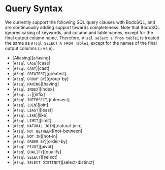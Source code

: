 # Query Syntax

We currently support the following SQL query clauses with
BodoSQL, and are continuously adding support towards completeness. Note
that BodoSQL ignores casing of keywords, and column and table names,
except for the final output column name. Therefore,
`#!sql select a from table1` is treated the same as `#!sql SELECT A FROM Table1`,
except for the names of the final output columns (`a` vs `A`).

- [Aliasing][aliasing]
- [`#!sql CASE`][case]
- [`#!sql CAST`][cast]
- [`#!sql GREATEST`][greatest]
- [`#!sql GROUP BY`][group-by]
- [`#!sql HAVING`][having]
- [`#!sql INDEX`][index]
- [`#!sql ::`][infix]
- [`#!sql INTERSECT`][intersect]
- [`#!sql JOIN`][join]
- [`#!sql LEAST`][least]
- [`#!sql LIKE`][like]
- [`#!sql LIMIT`][limit]
- [`#!sql NATURAL JOIN`][natural-join]
- [`#!sql NOT BETWEEN`][not-between]
- [`#!sql NOT IN`][not-in]
- [`#!sql ORDER BY`][order-by]
- [`#!sql PIVOT`][pivot]
- [`#!sql QUALIFY`][qualify]
- [`#!sql SELECT`][select]
- [`#!sql SELECT DISTINCT`][select-distinct]
